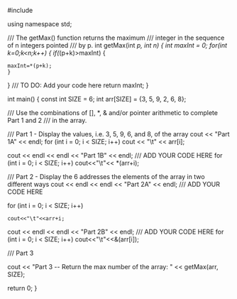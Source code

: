 #include <iostream>

using namespace std;

/// The getMax() function returns the maximum
/// integer in the sequence of n integers pointed
/// by p.
int getMax(int *p, int n)
{
int maxInt = 0;
for(int k=0;k<n;k++)
{
    if(*(p+k)>maxInt)
    {

    maxInt=*(p+k);
    }
}
/// TO DO: Add your code here
return maxInt;
}

int main()
{
const int SIZE = 6;
int arr[SIZE] = {3, 5, 9, 2, 6, 8};

/// Use the combinations of [], *, & and/or pointer arithmetic to complete Part 1 and 2
/// in the array.

/// Part 1 - Display the values, i.e. 3, 5, 9, 6, and 8, of the array
cout << "Part 1A" << endl;
for (int i = 0; i < SIZE; i++)
cout << "\t" << arr[i];

cout << endl << endl << "Part 1B" << endl;
/// ADD YOUR CODE HERE
for (int i = 0; i < SIZE; i++)
    cout<<"\t"<< *(arr+i);

/// Part 2 - Display the 6 addresses the elements of the array in two different ways
cout << endl << endl << "Part 2A" << endl;
/// ADD YOUR CODE HERE

for (int i = 0; i < SIZE; i++)

    cout<<"\t"<<arr+i;

cout << endl << endl << "Part 2B" << endl;
/// ADD YOUR CODE HERE
for (int i = 0; i < SIZE; i++)
cout<<"\t"<<&(arr[i]);

/// Part 3

cout << "Part 3 -- Return the max number of the array: " << getMax(arr, SIZE);

return 0;
}
